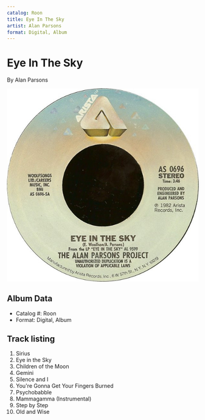 ```yaml
---
catalog: Roon
title: Eye In The Sky
artist: Alan Parsons
format: Digital, Album
---
```


# Eye In The Sky

By Alan Parsons

![](../../assets/albumcovers/Alan_Parsons-Eye_In_The_Sky.png)

## Album Data

- Catalog #: Roon
- Format: Digital, Album


## Track listing


1. Sirius
2. Eye in the Sky
3. Children of the Moon
4. Gemini
5. Silence and I
6. You're Gonna Get Your Fingers Burned
7. Psychobabble
8. Mammagamma (Instrumental)
9. Step by Step
10. Old and Wise

